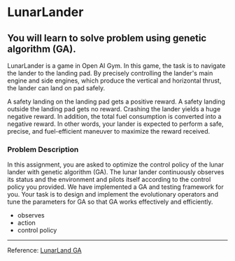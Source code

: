 # LunarLander

## You will learn to solve problem using genetic algorithm (GA).
LunarLander is a game in Open AI Gym. In this game, the task is to navigate the lander to the landing pad. By precisely controlling the lander's main engine and side engines, which produce the vertical and horizontal thrust, the lander can land on pad safely.

A safety landing on the landing pad gets a positive reward. A safety landing outside the landing pad gets no reward. Crashing the lander yields a huge negative reward. In addition, the total fuel consumption is converted into a negative reward. In other words, your lander is expected to perform a safe, precise, and fuel-efficient maneuver to maximize the reward received.

### Problem Description
In this assignment, you are asked to optimize the control policy of the lunar lander with genetic algorithm (GA). The lunar lander continuously observes its status and the environment and pilots itself according to the control policy you provided. We have implemented a GA and testing framework for you. Your task is to design and implement the evolutionary operators and tune the parameters for GA so that GA works effectively and efficiently.

- observes
- action
- control policy

---
Reference: [LunarLand GA](https://sites.google.com/gapp.nthu.edu.tw/lunarlander-ga)
